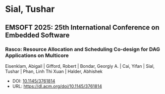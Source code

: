 # Sial, Tushar

## EMSOFT 2025: 25th International Conference on Embedded Software

### Rasco: Resource Allocation and Scheduling Co-design for DAG Applications on Multicore
Eisenklam, Abigail | Gifford, Robert | Bondar, Georgiy A. | Cai, Yifan | Sial, Tushar | Phan, Linh Thi Xuan | Halder, Abhishek
* DOI: [10.1145/3761814](https://doi.org/10.1145/3761814)
* URL: <https://dl.acm.org/doi/10.1145/3761814>

